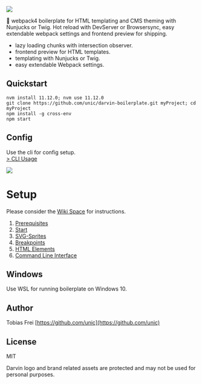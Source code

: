 ![](http://tobiasfrei.ch/github/darvin-boilerplate/darvin-MIT_(c)TobiasFrei.svg)

🚀 webpack4 boilerplate for HTML templating and CMS theming with Nunjucks or Twig. Hot reload with DevServer or Browsersync, easy extendable webpack settings and frontend preview for shipping.

+ lazy loading chunks with intersection observer.
+ frontend preview for HTML templates.
+ templating with Nunjucks or Twig.
+ easy extendable Webpack settings.


## Quickstart

```
nvm install 11.12.0; nvm use 11.12.0
git clone https://github.com/unic/darvin-boilerplate.git myProject; cd myProject
npm install -g cross-env
npm start
```

## Config

Use the cli for config setup.<br>
[> CLI Usage](https://github.com/tobiasfrei/darvin-boilerplate/wiki/6.-CLI)<br>

![](http://tobiasfrei.ch/github/darvin-boilerplate/darvin-cli-2.gif)


# Setup

Please consider the [Wiki Space](https://github.com/unic/darvin-boilerplate/wiki) for instructions.

1. [Prerequisites](https://github.com/unic/darvin-boilerplate/wiki/1.-Prerequisites)<br>
2. [Start](https://github.com/unic/darvin-boilerplate/wiki/2.-Start)<br>
3. [SVG-Sprites](https://github.com/unic/darvin-boilerplate/wiki/3.-SVG-Sprites)<br>
4. [Breakpoints](https://github.com/unic/darvin-boilerplate/wiki/4.-Breakpoints)<br>
5. [HTML Elements](https://github.com/unic/darvin-boilerplate/wiki/5.-Elements)<br>
6. [Command Line Interface](https://github.com/unic/darvin-boilerplate/wiki/6.-Command-Line-Interface)<br>


## Windows

Use WSL for running boilerplate on Windows 10.


## Author

Tobias Frei
[https://github.com/unic](https://github.com/unic)


## License

MIT

Darvin logo and brand related assets are protected and may not be used for personal purposes.
